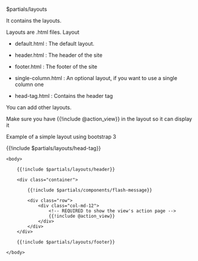 
$partials/layouts

It contains the layouts. 

Layouts are .html files. Layout

- default.html          : The default layout. 

- header.html           : The header of the site

- footer.html           : The footer of the site

- single-column.html    : An optional layout, if you want to use a single column one

- head-tag.html         : Contains the header tag

You can add other layouts. 

Make sure you have {{!include @action_view}} in the layout so it can display it

Example of a simple layout using bootstrap 3

<HTML>
    {{!include $partials/layouts/head-tag}}

    <body>

        {{!include $partials/layouts/header}}

        <div class="container">
            
            {{!include $partials/components/flash-message}}

            <div class="row">
                <div class="col-md-12">
                    <!-- REQUIRED to show the view's action page -->   
                    {{!include @action_view}}
                </div>
            </div>
        </div>

        {{!include $partials/layouts/footer}}
        
    </body>
</HTML>